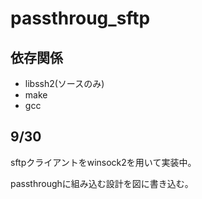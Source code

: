 # passthroug_sftp

## 依存関係
- libssh2(ソースのみ)
- make
- gcc


## 9/30
sftpクライアントをwinsock2を用いて実装中。

passthroughに組み込む設計を図に書き込む。
